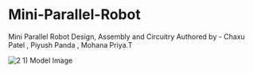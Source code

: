 # Mini-Parallel-Robot
Mini Parallel Robot Design, Assembly and Circuitry 
Authored by - Chaxu Patel , Piyush Panda , Mohana Priya.T


![2 1) Model Image](https://github.com/user-attachments/assets/40ad912f-8d8a-4026-8f19-d425b8637899)
